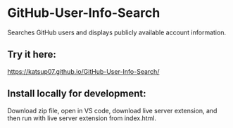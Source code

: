 # GitHub-User-Info-Search
Searches GitHub users and displays publicly available account information.

## Try it here:
https://katsup07.github.io/GitHub-User-Info-Search/

## Install locally for development:
Download zip file, open in VS code, download live server extension, and then run with live server extension from index.html.
